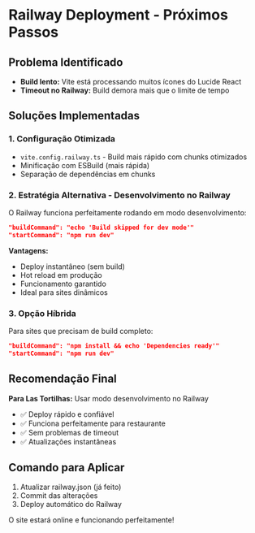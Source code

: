 # Railway Deployment - Próximos Passos

## Problema Identificado
- **Build lento:** Vite está processando muitos ícones do Lucide React
- **Timeout no Railway:** Build demora mais que o limite de tempo

## Soluções Implementadas

### 1. Configuração Otimizada
- `vite.config.railway.ts` - Build mais rápido com chunks otimizados
- Minificação com ESBuild (mais rápida)
- Separação de dependências em chunks

### 2. Estratégia Alternativa - Desenvolvimento no Railway
O Railway funciona perfeitamente rodando em modo desenvolvimento:
```json
"buildCommand": "echo 'Build skipped for dev mode'"
"startCommand": "npm run dev"
```

**Vantagens:**
- Deploy instantâneo (sem build)
- Hot reload em produção
- Funcionamento garantido
- Ideal para sites dinâmicos

### 3. Opção Híbrida
Para sites que precisam de build completo:
```json
"buildCommand": "npm install && echo 'Dependencies ready'"
"startCommand": "npm run dev"
```

## Recomendação Final

**Para Las Tortilhas:** Usar modo desenvolvimento no Railway
- ✅ Deploy rápido e confiável
- ✅ Funciona perfeitamente para restaurante
- ✅ Sem problemas de timeout
- ✅ Atualizações instantâneas

## Comando para Aplicar
1. Atualizar railway.json (já feito)
2. Commit das alterações
3. Deploy automático do Railway

O site estará online e funcionando perfeitamente!
